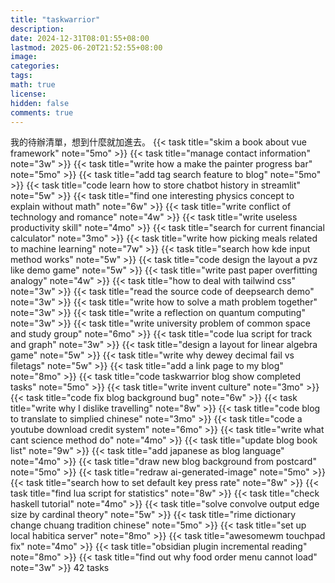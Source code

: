 ```yaml
---
title: "taskwarrior"
description: 
date: 2024-12-31T08:01:55+08:00
lastmod: 2025-06-20T21:52:55+08:00
image: 
categories: 
tags: 
math: true
license: 
hidden: false
comments: true
---
```


我的待辦清單，想到什麼就加進去。
{{< task title="skim a book about vue framework" note="5mo" >}}
{{< task title="manage contact information" note="3w" >}}
{{< task title="write how a make the painter progress bar" note="5mo" >}}
{{< task title="add tag search feature to blog" note="5mo" >}}
{{< task title="code learn how to store chatbot history in streamlit" note="5w" >}}
{{< task title="find one interesting physics concept to explain without math" note="6w" >}}
{{< task title="write conflict of technology and romance" note="4w" >}}
{{< task title="write useless productivity skill" note="4mo" >}}
{{< task title="search for current financial calculator" note="3mo" >}}
{{< task title="write how picking meals related to machine learning" note="7w" >}}
{{< task title="search how kde input method works" note="5w" >}}
{{< task title="code design the layout a pvz like demo game" note="5w" >}}
{{< task title="write past paper overfitting analogy" note="4w" >}}
{{< task title="how to deal with tailwind css" note="3w" >}}
{{< task title="read the source code of deepsearch demo" note="3w" >}}
{{< task title="write how to solve a math problem together" note="3w" >}}
{{< task title="write a reflection on quantum computing" note="3w" >}}
{{< task title="write university problem of common space and study group" note="6mo" >}}
{{< task title="code lua script for track and graph" note="3w" >}}
{{< task title="design a layout for linear algebra game" note="5w" >}}
{{< task title="write why dewey decimal fail vs filetags" note="5w" >}}
{{< task title="add a link page to my blog" note="8mo" >}}
{{< task title="code taskwarrior blog show completed tasks" note="5mo" >}}
{{< task title="write invent culture" note="3mo" >}}
{{< task title="code fix blog background bug" note="6w" >}}
{{< task title="write why I dislike travelling" note="8w" >}}
{{< task title="code blog to translate to simplied chinese" note="3mo" >}}
{{< task title="code a youtube download credit system" note="6mo" >}}
{{< task title="write what cant science method do" note="4mo" >}}
{{< task title="update blog book list" note="9w" >}}
{{< task title="add japanese as blog language" note="4mo" >}}
{{< task title="draw new blog background from postcard" note="5mo" >}}
{{< task title="redraw ai-generated-image" note="5mo" >}}
{{< task title="search how to set default key press rate" note="8w" >}}
{{< task title="find lua script for statistics" note="8w" >}}
{{< task title="check haskell tutorial" note="4mo" >}}
{{< task title="solve convolve output edge size by cardinal theory" note="5w" >}}
{{< task title="rime dictionary change chuang tradition chinese" note="5mo" >}}
{{< task title="set up local habitica server" note="8mo" >}}
{{< task title="awesomewm touchpad fix" note="4mo" >}}
{{< task title="obsidian plugin incremental reading" note="8mo" >}}
{{< task title="find out why food order menu cannot load" note="3w" >}}
42 tasks